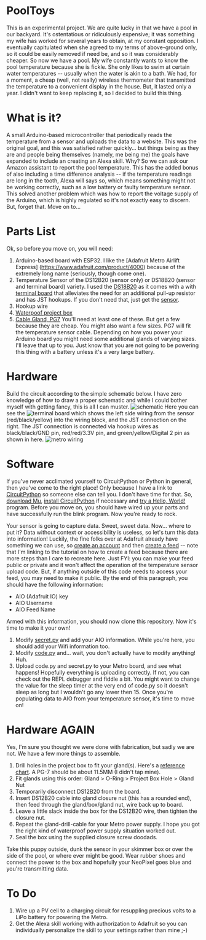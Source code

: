 # PoolToys
This is an experimental project. We are quite lucky in that we have a pool in our backyard. It's ostentatious or ridiculously expensive; it was something my wife has worked for several years to obtain, at my constant opposition. I eventually capitulated when she agreed to my terms of above-ground only, so it could be easily removed if need be, and so it was considerably cheaper. So now we have a pool. My wife constantly wants to know the pool temperature because she is fickle. She only likes to swim at certain water temperatures -- usually when the water is akin to a bath. We had, for a moment, a cheap (well, not really) wireless thermometer that transmitted the temperature to a convenient display in the house. But, it lasted only a year. I didn't want to keep replacing it, so I decided to build this thing.

# What is it?
A small Arduino-based microcontroller that periodically reads the temperature from a sensor and uploads the data to a website. This was the original goal, and this was satisfied rather quickly... but things being as they are and people being themselves (namely, me being me) the goals have expanded to include an creating an Alexa skill. Why? So we can ask our Amazon assistant to report the pool temperature. This has the added bonus of also including a time difference analysis -- if the temperature readings are long in the tooth, Alexa will says so, which means something might not be working correctly, such as a low battery or faulty temperature sensor. This solved another problem which was how to report the voltage supply of the Arduino, which is highly regulated so it's not exactly easy to discern. But, forget that. Move on to...

# Parts List
Ok, so before you move on, you will need:
1. Arduino-based board with ESP32. I like the [Adafruit Metro Airlift Express] (https://www.adafruit.com/product/4000) because of the extremely long name (seriously, though come one).
1. Temperature Sensor of the DS12B20 (sensor only) or DS18B20 (sensor and terminal board) variety. I used the [DS18B20](https://www.dfrobot.com/product-1354.html) as it comes with a with [terminal board](https://www.dfrobot.com/product-203.html) that alleviates the need for an additional pull-up resistor and has JST hookups. If you don't need that, just get the [sensor](https://www.dfrobot.com/product-689.html).
1. Hookup wire
1. [Waterpoof project box](https://www.adafruit.com/product/905)
1. [Cable Gland, PG7](https://www.adafruit.com/product/762) You'll need at least one of these. But get a few because they are cheap. You might also want a few sizes. PG7 will fit the temperature sensor cable. Depending on how you power your Arduino board you might need some additional glands of varying sizes. I'll leave that up to you. Just know that you are not going to be powering this thing with a battery unless it's a very large battery.

# Hardware
Build the circuit according to the simple schematic below. I have zero knowledge of how to draw a proper schematic and while I could bother myself with getting fancy, this is all I can muster. ![schematic](https://raw.githubusercontent.com/calittle/pooltoys/master/circuit/schematic.png) 
Here you can see the ![terminal board](https://raw.githubusercontent.com/calittle/pooltoys/master/img/terminal.jpg) which shows the left side wiring from the sensor (red/black/yellow) into the wiring block, and the JST connection on the right. The JST connection is connected via hookup wires as black/black/GND pin, red/red/3.3V pin, and green/yellow/Digital 2 pin as shown in here. ![metro wiring](https://raw.githubusercontent.com/calittle/pooltoys/master/img/metro.jpg)


# Software
If you've never acclimated yourself to CircuitPython or Python in general, then you've come to the right place! Only because I have a link to [CircuitPython](https://learn.adafruit.com/welcome-to-circuitpython/what-is-circuitpython) so someone else can tell you. I don't have time for that. So, [download Mu](https://learn.adafruit.com/welcome-to-circuitpython/installing-mu-editor), [install CircuitPython](https://learn.adafruit.com/welcome-to-circuitpython/installing-circuitpython) if necessary and [try a Hello, World!](https://learn.adafruit.com/welcome-to-circuitpython/creating-and-editing-code) program. Before you move on, you should have wired up your parts and have successfully run the blink program. Now you're ready to rock.

Your sensor is going to capture data. Sweet, sweet data. Now... where to put it? Data without context or accessibility is useless, so let's turn this data into information! Luckily, the fine folks over at Adafruit already have something we can use, so [create an account](https://accounts.adafruit.com/users/sign_up) and then [create a feed](https://learn.adafruit.com/adafruit-io-basics-feeds) -- note that I'm linking to the tutorial on how to create a feed because there are more steps than I care to recreate here. Just FYI: you can make your feed public or private and it won't affect the operation of the temperature sensor upload code. But, if anything outside of this code needs to access your feed, you may need to make it public. By the end of this paragraph, you should have the following information:
* AIO (Adafruit IO) key
* AIO Username
* AIO Feed Name

Armed with this information, you should now clone this repository. Now it's time to make it your own!
1. Modify [secret.py](https://github.com/calittle/pooltoys/blob/master/circuit/secrets.py) and add your AIO information. While you're here, you should add your Wifi information too. 
1. Modify [code.py](https://github.com/calittle/pooltoys/blob/master/circuit/code.py) and... wait, you don't actually have to modify anything! Huh.
1. Upload code.py and secret.py to your Metro board, and see what happens! Hopefully everything is uploading correctly. If not, you can check out the REPL debugger and fiddle a bit. You might want to change the value for the sleep timer at the very end of code.py so it doesn't sleep as long but I wouldn't go any lower then 15. Once you're populating data to AIO from your temperature sensor, it's time to move on!

# Hardware AGAIN
Yes, I'm sure you thought we were done with fabrication, but sadly we are not. We have a few more things to assemble.
1. Drill holes in the project box to fit your gland(s). Here's a [reference chart](http://radel.co.za/website/index.php?option=com_content&view=article&id=90:pg-gland-thread-sizes&catid=38:bopla&Itemid=56). A PG-7 should be about 11.5MM (I didn't tap mine).
1. Fit glands using this order: Gland > O-Ring > Project Box Hole > Gland Nut
1. Temporarily disconnect DS12B20 from the board. 
1. Insert DS12B20 cable into gland closure nut (this has a rounded end), then feed through the gland/box/gland nut, wire back up to board.
1. Leave a little slack inside the box for the DS12B20 wire, then tighten the closure nut.
1. Repeat the gland-drill-cable for your Metro power supply. I hope you got the right kind of waterproof power supply situation worked out.
1. Seal the box using the supplied closure screw doodads.

Take this puppy outside, dunk the sensor in your skimmer box or over the side of the pool, or where ever might be good. Wear rubber shoes and connect the power to the box and hopefully your 
NeoPixel goes blue and you're transmitting data.

# To Do
1. Wire up a PV cell to a charging circuit for resuppling precious volts to a LiPo battery for powering the Metro.
1. Get the Alexa skill working with authorization to Adafruit so you can individually personalize the skill to your settings rather than mine ;-)
